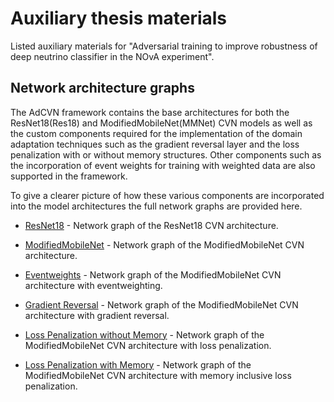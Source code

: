 # Auxiliary thesis materials 
Listed auxiliary materials for "Adversarial training to improve robustness of deep neutrino classifier in the NOvA experiment".

## Network architecture graphs
The AdCVN framework contains the base architectures for both the ResNet18(Res18) and ModifiedMobileNet(MMNet) CVN models as well as the custom components required for the implementation of the domain adaptation techniques such as the gradient reversal layer and the loss penalization with or without memory structures. Other components such as the incorporation of event weights for training with weighted data are also supported in the framework.


To give a clearer picture of how these various components are incorporated into the model architectures the full network graphs are provided here. 

- [ResNet18](https://github.com/kmulderdas/thesis_aux_files/blob/main/model_GvG_res18_inc_no_weight_viewmodel.png) - Network graph of the ResNet18 CVN architecture.

- [ModifiedMobileNet](https://github.com/kmulderdas/thesis_aux_files/blob/main/model_LL_FHC_mmnet_inc_viewmodel.png) - Network graph of the ModifiedMobileNet CVN architecture.

- [Eventweights](https://github.com/kmulderdas/thesis_aux_files/blob/main/model_GvG_mmnet_inc_weight_viewmodel.png) - Network graph of the ModifiedMobileNet CVN architecture with eventweighting.

- [Gradient Reversal](https://github.com/kmulderdas/thesis_aux_files/blob/main/model_LL_FHC_mmnet_ad_100_x_viewmodel.png) - Network graph of the ModifiedMobileNet CVN architecture with gradient reversal.

- [Loss Penalization without Memory](https://github.com/kmulderdas/thesis_aux_files/blob/main/model_LL_FHC_mmnet_lp_cs_viewmodel.png) - Network graph of the ModifiedMobileNet CVN architecture with loss penalization.

- [Loss Penalization with Memory](https://github.com/kmulderdas/thesis_aux_files/blob/main/model_LL_FHC_mmnet_lpmem_cs_viewmodel.png) - Network graph of the ModifiedMobileNet CVN architecture with memory inclusive loss penalization.
